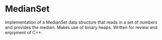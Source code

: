 # MedianSet
Implementation of a MedianSet data structure that reads in a set of numbers and provides the median. Makes use of binary heaps. Written for review and enjoyment of C++.
